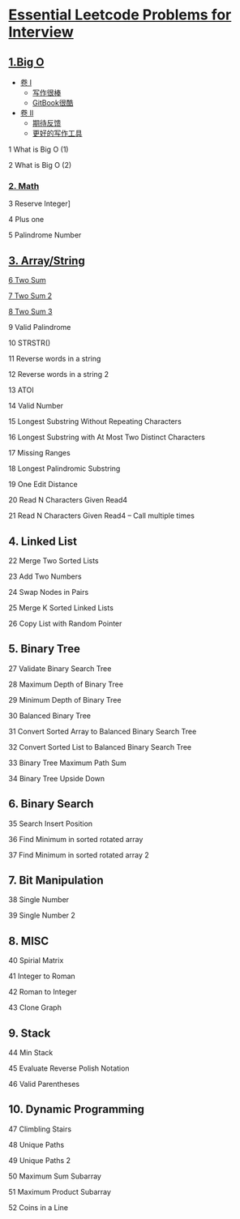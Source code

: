 # [Essential Leetcode Problems for Interview](https://legacy.gitbook.com/book/nikeasyanzi/essential-leetcode-problems-for-interview/details)

## [1.Big O](/bigO.md)
* [卷 I](part1/README.md)
    * [写作很棒](part1/writing.md)
    * [GitBook很酷](part1/gitbook.md)
* [卷 II](part2/README.md)
    * [期待反馈](part2/feedback_please.md)
    * [更好的写作工具](part2/better_tools.md)
    
    
1 What is Big O \(1\)

2 What is Big O \(2\)

### [2. Math](/math.md)

3 Reserve Integer]

4 Plus one

5 Palindrome Number

## [3. Array/String](arraystring.md)

[6 Two Sum](/questions/TwoSum.md)

[7 Two Sum 2](/questions/TwoSum.md)

[8 Two Sum 3](/questions/TwoSum.md)

9 Valid Palindrome

10 STRSTR\(\)

11 Reverse words in a string

12 Reverse words in a string 2

13 ATOI

14 Valid Number

15 Longest Substring Without Repeating Characters

16 Longest Substring with At Most Two Distinct Characters

17 Missing Ranges

18 Longest Palindromic Substring

19 One Edit Distance

20 Read N Characters Given Read4

21 Read N Characters Given Read4 – Call multiple times

## 4. Linked List

22 Merge Two Sorted Lists

23 Add Two Numbers

24 Swap Nodes in Pairs

25 Merge K Sorted Linked Lists

26 Copy List with Random Pointer

## 5. Binary Tree

27 Validate Binary Search Tree

28 Maximum Depth of Binary Tree

29 Minimum Depth of Binary Tree

30 Balanced Binary Tree

31 Convert Sorted Array to Balanced Binary Search Tree

32 Convert Sorted List to Balanced Binary Search Tree

33 Binary Tree Maximum Path Sum

34 Binary Tree Upside Down

## 6. Binary Search

35 Search Insert Position

36 Find Minimum in sorted rotated array

37 Find Minimum in sorted rotated array 2

## 7. Bit Manipulation

38 Single Number

39 Single Number 2

## 8. MISC

40 Spirial Matrix

41 Integer to Roman

42 Roman to Integer

43 Clone Graph

## 9. Stack

44 Min Stack

45 Evaluate Reverse Polish Notation

46 Valid Parentheses

## 10. Dynamic Programming

47 Climbling Stairs

48 Unique Paths

49 Unique Paths 2

50 Maximum Sum Subarray

51 Maximum Product Subarray

52 Coins in a Line



